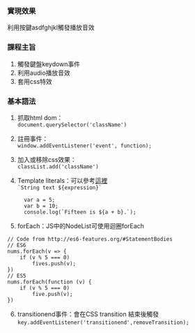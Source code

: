 ### 實現效果
利用按鍵asdfghjkl觸發播放音效</div>
### 課程主旨
1.  觸發鍵盤keydown事件
2.  利用audio播放音效
3.  套用css特效
### 基本語法
1.  抓取html dom：  
`document.querySelector('className')`
2.  註冊事件：  
`window.addEventListener('event', function);`
3.  加入或移除css效果：  
`classList.add('className')`
4.  Template literals：可以參考[這裡](https://developer.mozilla.org/zh-TW/docs/Web/JavaScript/Reference/Template_literals)  
    `` `String text ${expression}` ``  
    ```
	  var a = 5;  
	  var b = 10;  
	  console.log(`Fifteen is ${a + b}.`);  
    ```
    
5.  forEach：JS中的NodeList可使用迴圈forEach  
```
// Code from http://es6-features.org/#StatementBodies  
// ES6  
nums.forEach(v => {
	if (v % 5 === 0)
		fives.push(v);
})
// ES5  
nums.forEach(function (v) {
	if (v % 5 === 0)
		five.push(v);
})
```
6.  transitionend事件：會在CSS transition 結束後觸發  
`key.addEventListener('transitionend',removeTransition);`
